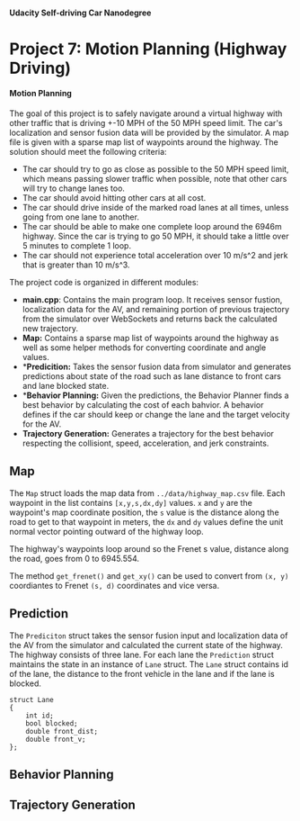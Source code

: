 #### Udacity Self-driving Car Nanodegree
# Project 7: Motion Planning (Highway Driving)

#### Motion Planning

The goal of this project is to safely navigate around a virtual highway with other traffic that is driving +-10 MPH of the 50 MPH speed limit. The car's localization and sensor fusion data will be provided by the simulator. A map file is given with a sparse map list of waypoints around the highway. The solution should meet the following criteria: 

* The car should try to go as close as possible to the 50 MPH speed limit, which means passing slower traffic when possible, note that other cars will try to change lanes too. 
* The car should avoid hitting other cars at all cost. 
* The car should drive inside of the marked road lanes at all times, unless going from one lane to another. 
* The car should be able to make one complete loop around the 6946m highway. Since the car is trying to go 50 MPH, it should take a little over 5 minutes to complete 1 loop. 
* The car should not experience total acceleration over 10 m/s^2 and jerk that is greater than 10 m/s^3.

The project code is organized in different modules: 


* **main.cpp**: Contains the main program loop. It receives sensor fustion, localization data for the AV, and remaining portion of previous trajectory from the simulator over WebSockets and returns back the calculated new trajectory. 
* **Map:** Contains a sparse map list of waypoints around the highway as well as some helper methods for converting coordinate and angle values. 
* ***Predicition:** Takes the sensor fusion data from simulator and generates predictions about state of the road such as lane distance to front cars and lane blocked state. 
* ***Behavior Planning:** Given the predictions, the Behavior Planner finds a best behavior by calculating the cost of each bahvior. A behavior defines if the car should keep or change the lane and the target velocity for the AV. 
* **Trajectory Generation:** Generates a trajectory for the best behavior respecting the collisiont, speed, acceleration, and jerk constraints. 


## Map
The `Map` struct loads the map data from `../data/highway_map.csv` file. Each waypoint in the list contains  `[x,y,s,dx,dy]` values. `x` and `y` are the waypoint's map coordinate position, the `s` value is the distance along the road to get to that waypoint in meters, the `dx` and `dy` values define the unit normal vector pointing outward of the highway loop.

The highway's waypoints loop around so the Frenet s value, distance along the road, goes from 0 to 6945.554.

The method `get_frenet()` and `get_xy()` can be used to convert from `(x, y)` coordiantes to Frenet `(s, d)` coordinates and vice versa. 


## Prediction
The `Prediciton` struct takes the sensor fusion input and localization data of the AV from the simulator and calculated the current state of the highway. The highway consists of three lane. For each lane the `Prediction` struct maintains the state in an instance of `Lane` struct. The `Lane` struct contains id of the lane, the distance to the front vehicle in the lane and if the lane is blocked. 

```lang=C++
struct Lane 
{
    int id;
    bool blocked;
    double front_dist;
    double front_v;
};
```



## Behavior Planning



## Trajectory Generation 



